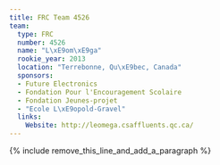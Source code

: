```yaml
---
title: FRC Team 4526
team:
  type: FRC
  number: 4526
  name: "L\xE9om\xE9ga"
  rookie_year: 2013
  location: "Terrebonne, Qu\xE9bec, Canada"
  sponsors:
  - Future Electronics
  - Fondation Pour l'Encouragement Scolaire
  - Fondation Jeunes-projet
  - "Ecole L\xE9opold-Gravel"
  links:
    Website: http://leomega.csaffluents.qc.ca/
---
```


{% include remove_this_line_and_add_a_paragraph %}